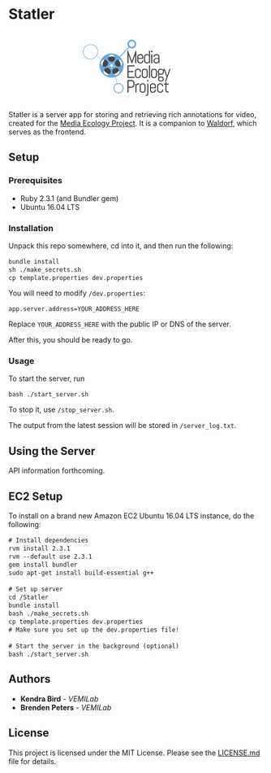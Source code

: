 # Statler

![Media Ecology Project Image](/media/mep-banner.png)

Statler is a server app for storing and retrieving rich annotations for video, created for the [Media Ecology Project](https://sites.dartmouth.edu/mediaecology/). It is a companion to [Waldorf](https://github.com/seieibob/Waldorf), which serves as the frontend.

## Setup

### Prerequisites

* Ruby 2.3.1 (and Bundler gem)
* Ubuntu 16.04 LTS

### Installation

Unpack this repo somewhere, cd into it, and then run the following:

```
bundle install
sh ./make_secrets.sh
cp template.properties dev.properties
```

You will need to modify `/dev.properties`:
```
app.server.address=YOUR_ADDRESS_HERE
```
Replace `YOUR_ADDRESS_HERE` with the public IP or DNS of the server.

After this, you should be ready to go.

### Usage

To start the server, run
```
bash ./start_server.sh
```

To stop it, use `/stop_server.sh`.

The output from the latest session will be stored in `/server_log.txt`.

## Using the Server

API information forthcoming. 

## EC2 Setup
To install on a brand new Amazon EC2 Ubuntu 16.04 LTS instance, do the following:
```
# Install dependencies
rvm install 2.3.1
rvm --default use 2.3.1
gem install bundler
sudo apt-get install build-essential g++

# Set up server
cd /Statler
bundle install
bash ./make_secrets.sh
cp template.properties dev.properties
# Make sure you set up the dev.properties file!

# Start the server in the background (optional)
bash ./start_server.sh
```

## Authors

* **Kendra Bird** - *VEMILab*
* **Brenden Peters** - *VEMILab*

## License

This project is licensed under the MIT License. Please see the [LICENSE.md](/LICENSE.md) file for details.